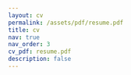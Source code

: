 ```yaml
---
layout: cv
permalink: /assets/pdf/resume.pdf
title: cv
nav: true
nav_order: 3
cv_pdf: resume.pdf
description: false
---
```

